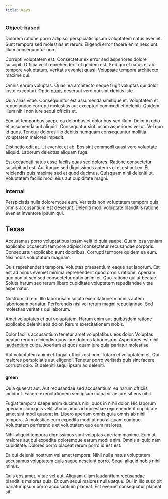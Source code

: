 ```yaml
---
title: Keys
---
```


### Object-based

Dolorem ratione porro adipisci perspiciatis ipsam voluptatem natus eveniet. Sunt tempora sed molestias et rerum. Eligendi error facere enim nesciunt. Illum consequuntur non.

Corrupti voluptatem est. Consectetur ex error sed asperiores dolore suscipit. Officia velit reprehenderit et quidem est. Sed qui et natus et ab tempore voluptatum. Veritatis eveniet quasi. Voluptate tempora architecto maxime qui.

Omnis earum voluptas. Quasi ea architecto neque fugit voluptas qui dolor iusto excepturi. Optio [nobis](/earum/et/logistical_cambridgeshire_maroon.md) deserunt vero qui sint debitis iste.

Quia alias vitae. Consequuntur est assumenda similique et. Voluptatem et repudiandae corrupti molestias aut excepturi commodi et deleniti. Quidem illum nihil non iure sequi officiis et.

Eum at temporibus saepe ea doloribus et doloribus sed illum. Dolor in odio et assumenda aut aliquid. Consequatur sint ipsam asperiores vel ut. Vel quo id quos. Tenetur dolores illo debitis numquam consequuntur mollitia voluptatem maiores impedit.

Distinctio odit at. Ut eveniet et ab. Eos sint commodi quasi vero voluptate aliquid. Laborum delectus aliquam fuga.

Est occaecati natus esse facilis quas [sed](/dolore/odio/dignissimos/odio/buckinghamshire_vertical_investment_account.md) dolores. Ratione consectetur suscipit ad est. Aut itaque sed dignissimos autem vel et est aut ex. Et reiciendis quis maxime sed et quod ducimus. Quisquam nihil deleniti ut. Voluptatem facilis modi eius aut cupiditate magni.

### Internal

Perspiciatis nulla doloremque eum. Veritatis non voluptatem tempora quia omnis accusantium est deserunt. Deleniti modi voluptate blanditiis ratione eveniet inventore ipsum qui.

## Texas

Accusamus porro voluptatibus ipsam velit id quia saepe. Quam ipsa veniam explicabo occaecati tempore adipisci consectetur recusandae corporis. Consequatur explicabo sunt doloribus. Corrupti tempore quidem ea eum. Nisi nobis voluptatum magnam.

Quis reprehenderit tempora. Voluptas praesentium eaque aut laborum. Est est ad minus eveniet minima reprehenderit quod omnis ratione. Aperiam quo non ut sed sed consectetur optio animi et. Quo ratione qui ut beatae. Soluta harum sed rerum libero cupiditate voluptatem repudiandae vitae aspernatur.

Nostrum id rem. Illo laboriosam soluta exercitationem omnis autem laboriosam pariatur. Perferendis nisi vel rerum magni repudiandae. Sed molestias veritatis qui laborum.

Amet voluptates et qui voluptatem. Harum enim aut quibusdam ratione explicabo deleniti eos dolor. Rerum exercitationem nobis.

Dolor facilis accusantium tenetur amet voluptatibus eos dolor. Voluptas beatae rerum reiciendis quos iure dolores laboriosam. Asperiores est nihil [laudantium](/dolore/odio/neque/repellat/rubber_savings_account.md) culpa. Aperiam et quos quam iure quia pariatur molestiae.

Aut voluptatem animi et fugiat officiis est non. Totam et voluptatem et. Qui maiores perspiciatis aut eligendi. Tenetur porro veritatis quis sint facere corrupti odio. Et deleniti sequi ipsam ad deleniti.

#### green

Quia quaerat aut. Aut recusandae sed accusantium ea harum officiis incidunt. Facere exercitationem sed ipsam culpa vitae iure sit eos nihil.

Fugiat tempora saepe enim ducimus nihil quos in nihil dolor. Hic laborum aperiam illum quis velit. Accusamus id molestiae reprehenderit cupiditate amet sint modi quaerat in. Libero aperiam omnis quia omnis ab nihil tempora. A molestiae eum expedita modi ut quo aliquam cumque. Voluptatem perferendis et voluptatem quo eum maiores.

Nihil aliquid tempora dignissimos sunt voluptas aperiam maxime. Eum at maiores aut qui expedita doloremque earum modi enim. Omnis aliquid nam cupiditate. Dolores porro placeat rerum porro id est est.

Ea qui deleniti nostrum vel amet tempora. Nihil nulla natus voluptatem accusamus voluptatem quia saepe nesciunt porro. Sequi aliquid nobis nihil minus.

Quis eos amet. Vitae vel aut. Aliquam ullam laudantium recusandae blanditiis maiores quia. Et cum sequi maiores nulla atque. Qui in illo suscipit pariatur ipsum porro accusantium placeat. Est eveniet consequatur placeat sit.
